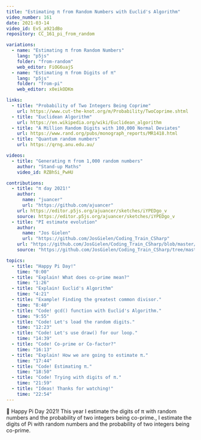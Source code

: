 ```yaml
---
title: "Estimating π from Random Numbers with Euclid's Algorithm"
video_number: 161
date: 2021-03-14
video_id: EvS_a921dBo
repository: CC_161_pi_from_random

variations:
  - name: "Estimating π from Random Numbers"
    lang: "p5js"
    folder: "from-random"
    web_editor: FiOG6uajS
  - name: "Estimating π from Digits of π"
    lang: "p5js"
    folder: "from-pi"
    web_editor: x0eikODKm

links:
  - title: "Probability of Two Integers Being Coprime"
    url: https://www.cut-the-knot.org/m/Probability/TwoCoprime.shtml
  - title: "Euclidean Algorithm"
    url: https://en.wikipedia.org/wiki/Euclidean_algorithm
  - title: "A Million Random Digits with 100,000 Normal Deviates"
    url: https://www.rand.org/pubs/monograph_reports/MR1418.html
  - title: "Quantum random numbers"
    url: https://qrng.anu.edu.au/

videos:
  - title: "Generating π from 1,000 random numbers"
    author: "Stand-up Maths"
    video_id: RZBhSi_PwHU

contributions:
  - title: "π day 2021!"
    author:
      name: "juancer"
      url: "https://github.com/ajuancer"
    url: https://editor.p5js.org/ajuancer/sketches/iYPEDgo_v
    source: https://editor.p5js.org/ajuancer/sketches/iYPEDgo_v
  - title: "PI estimate evolution"
    author:
      name: "Jos Gielen"
      url: "https://github.com/JosGielen/Coding_Train_CSharp"
    url: "https://github.com/JosGielen/Coding_Train_CSharp/blob/master/CC161%20PI%20from%20Random%20Numbers/Results/PI_Estimate1.jpg"
    source: "https://github.com/JosGielen/Coding_Train_CSharp/tree/master/CC161%20PI%20from%20Random%20Numbers"

topics:
  - title: "Happy Pi Day!"
    time: "0:00"
  - title: "Explain! What does co-prime mean?"
    time: "1:26"
  - title: "Explain! Euclid's Algorithm"
    time: "4:21"
  - title: "Example! Finding the greatest common divisor."
    time: "8:40"
  - title: "Code! gcd() function with Euclid's Algorithm."
    time: "9:55"
  - title: "Code! Let's load the random digits."
    time: "12:23"
  - title: "Code! Let's use draw() for our loop."
    time: "14:39"
  - title: "Code! Co-prime or Co-factor?"
    time: "16:13"
  - title: "Explain! How we are going to estimate π."
    time: "17:44"
  - title: "Code! Estimating π."
    time: "18:50"
  - title: "Code! Trying with digits of π."
    time: "21:59"
  - title: "Ideas! Thanks for watching!"
    time: "22:54"
---
```


🥧 Happy Pi Day 2021! This year I estimate the digits of π with random numbers and the probability of two integers being co-prime., I estimate the digits of Pi with random numbers and the probability of two integers being co-prime.
